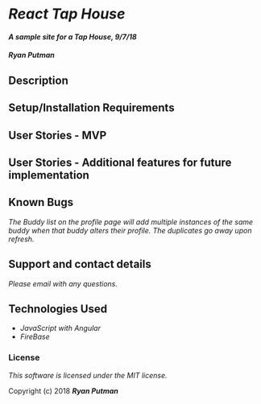 # _React Tap House_

#### _A sample site for a Tap House, 9/7/18_

#### _**Ryan Putman**_

## Description




## Setup/Installation Requirements



## User Stories - MVP



## User Stories - Additional features for future implementation



## Known Bugs

_The Buddy list on the profile page will add multiple instances of the same buddy when that buddy alters their profile. The duplicates go away upon refresh._

## Support and contact details

_Please email with any questions._

## Technologies Used

* _JavaScript with Angular_
* _FireBase_


### License

*This software is licensed under the MIT license.*

Copyright (c) 2018 **_Ryan Putman_**

